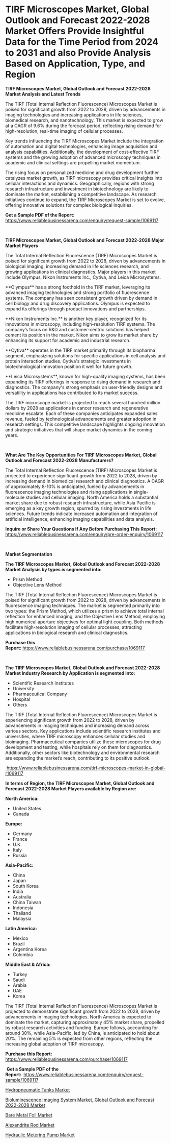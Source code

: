 <p><h1>TIRF Microscopes Market, Global Outlook and Forecast 2022-2028 Market Offers Provide Insightful Data for the Time Period from 2024 to 2031 and also Provide Analysis Based on Application, Type, and Region</h1></p><p><strong>TIRF Microscopes Market, Global Outlook and Forecast 2022-2028 Market Analysis and Latest Trends</strong></p>
<p><p>The TIRF (Total Internal Reflection Fluorescence) Microscopes Market is poised for significant growth from 2022 to 2028, driven by advancements in imaging technologies and increasing applications in life sciences, biomedical research, and nanotechnology. This market is expected to grow at a CAGR of 9.6% during the forecast period, reflecting rising demand for high-resolution, real-time imaging of cellular processes.</p><p>Key trends influencing the TIRF Microscopes Market include the integration of automation and digital technologies, enhancing image acquisition and analysis capabilities. Additionally, the development of cost-effective TIRF systems and the growing adoption of advanced microscopy techniques in academic and clinical settings are propelling market momentum.</p><p>The rising focus on personalized medicine and drug development further catalyzes market growth, as TIRF microscopy provides critical insights into cellular interactions and dynamics. Geographically, regions with strong research infrastructure and investment in biotechnology are likely to dominate the market, establishing a competitive landscape. As research initiatives continue to expand, the TIRF Microscopes Market is set to evolve, offering innovative solutions for complex biological inquiries.</p></p>
<p><strong>Get a Sample PDF of the Report:&nbsp;</strong> <a href="https://www.reliablebusinessarena.com/enquiry/request-sample/1069117">https://www.reliablebusinessarena.com/enquiry/request-sample/1069117</a></p>
<p>&nbsp;</p>
<p><strong>TIRF Microscopes Market, Global Outlook and Forecast 2022-2028 Major Market Players</strong></p>
<p><p>The Total Internal Reflection Fluorescence (TIRF) Microscopes Market is poised for significant growth from 2022 to 2028, driven by advancements in biological imaging, increasing demand in life sciences research, and growing applications in clinical diagnostics. Major players in this market include Olympus, Nikon Instruments Inc., Cytiva, and Leica Microsystems.</p><p>**Olympus** has a strong foothold in the TIRF market, leveraging its advanced imaging technologies and strong portfolio of fluorescence systems. The company has seen consistent growth driven by demand in cell biology and drug discovery applications. Olympus is expected to expand its offerings through product innovations and partnerships.</p><p>**Nikon Instruments Inc.** is another key player, recognized for its innovations in microscopy, including high-resolution TIRF systems. The company’s focus on R&D and customer-centric solutions has helped cement its position in the market. Nikon aims to grow its market share by enhancing its support for academic and industrial research.</p><p>**Cytiva** operates in the TIRF market primarily through its biopharma segment, emphasizing solutions for specific applications in cell analysis and protein interaction studies. Cytiva's strategic investments in biotechnological innovation position it well for future growth.</p><p>**Leica Microsystems**, known for high-quality imaging systems, has been expanding its TIRF offerings in response to rising demand in research and diagnostics. The company's strong emphasis on user-friendly designs and versatility in applications has contributed to its market success.</p><p>The TIRF microscope market is projected to reach several hundred million dollars by 2028 as applications in cancer research and regenerative medicine escalate. Each of these companies anticipates expanded sales revenue, fueled by technological advancements and greater adoption in research settings. This competitive landscape highlights ongoing innovation and strategic initiatives that will shape market dynamics in the coming years.</p></p>
<p>&nbsp;</p>
<p><strong>What Are The Key Opportunities For TIRF Microscopes Market, Global Outlook and Forecast 2022-2028 Manufacturers?</strong></p>
<p><p>The Total Internal Reflection Fluorescence (TIRF) Microscopes Market is projected to experience significant growth from 2022 to 2028, driven by increasing demand in biomedical research and clinical diagnostics. A CAGR of approximately 8-10% is anticipated, fueled by advancements in fluorescence imaging technologies and rising applications in single-molecule studies and cellular imaging. North America holds a substantial market share due to robust research infrastructure, while Asia Pacific is emerging as a key growth region, spurred by rising investments in life sciences. Future trends indicate increased automation and integration of artificial intelligence, enhancing imaging capabilities and data analysis.</p></p>
<p><strong>Inquire or Share Your Questions If Any Before Purchasing This Report:</strong> <a href="https://www.reliablebusinessarena.com/enquiry/pre-order-enquiry/1069117">https://www.reliablebusinessarena.com/enquiry/pre-order-enquiry/1069117</a></p>
<p>&nbsp;</p>
<p><strong>Market Segmentation</strong></p>
<p><strong>The TIRF Microscopes Market, Global Outlook and Forecast 2022-2028 Market Analysis by types is segmented into:</strong></p>
<p><ul><li>Prism Method</li><li>Objective Lens Method</li></ul></p>
<p><p>The TIRF (Total Internal Reflection Fluorescence) Microscopes Market is poised for significant growth from 2022 to 2028, driven by advancements in fluorescence imaging techniques. The market is segmented primarily into two types: the Prism Method, which utilizes a prism to achieve total internal reflection for enhanced imaging, and the Objective Lens Method, employing high numerical aperture objectives for optimal light coupling. Both methods facilitate high-resolution imaging of cellular processes, attracting applications in biological research and clinical diagnostics.</p></p>
<p><strong>Purchase this Report:&nbsp;</strong><a href="https://www.reliablebusinessarena.com/purchase/1069117">https://www.reliablebusinessarena.com/purchase/1069117</a></p>
<p>&nbsp;</p>
<p><strong>The TIRF Microscopes Market, Global Outlook and Forecast 2022-2028 Market Industry Research by Application is segmented into:</strong></p>
<p><ul><li>Scientific Research Institutes</li><li>University</li><li>Pharmaceutical Company</li><li>Hospital</li><li>Others</li></ul></p>
<p><p>The TIRF (Total Internal Reflection Fluorescence) Microscopes Market is experiencing significant growth from 2022 to 2028, driven by advancements in imaging techniques and increasing demand across various sectors. Key applications include scientific research institutes and universities, where TIRF microscopy enhances cellular studies and bioimaging. Pharmaceutical companies utilize these microscopes for drug development and testing, while hospitals rely on them for diagnostics. Additionally, other sectors like biotechnology and environmental research are expanding the market’s reach, contributing to its positive outlook.</p></p>
<p><a href="https://www.reliablebusinessarena.com/tirf-microscopes-market-in-global-r1069117">&nbsp;https://www.reliablebusinessarena.com/tirf-microscopes-market-in-global-r1069117</a></p>
<p><strong>In terms of Region, the TIRF Microscopes Market, Global Outlook and Forecast 2022-2028 Market Players available by Region are:</strong></p>
<p>
    <p> <strong> North America: </strong>
        <ul>
            <li>United States</li>
            <li>Canada</li>
        </ul>
        </p> 
    <p> <strong> Europe: </strong>
        <ul>
            <li>Germany</li>
            <li>France</li>
            <li>U.K.</li>
            <li>Italy</li>
            <li>Russia</li>
        </ul>
        </p> 
    <p> <strong> Asia-Pacific: </strong>
        <ul>
            <li>China</li>
            <li>Japan</li>
            <li>South Korea</li>
            <li>India</li>
            <li>Australia</li>
            <li>China Taiwan</li>
            <li>Indonesia</li>
            <li>Thailand</li>
            <li>Malaysia</li>
        </ul>
        </p> 
    <p> <strong> Latin America: </strong>
        <ul>
            <li>Mexico</li>
            <li>Brazil</li>
            <li>Argentina Korea</li>
            <li>Colombia</li>
        </ul>
        </p> 
    <p> <strong> Middle East & Africa: </strong>
        <ul>
            <li>Turkey</li>
            <li>Saudi</li>
            <li>Arabia</li>
            <li>UAE</li>
            <li>Korea</li>
        </ul>
    </p>
    </p>
<p><p>The TIRF (Total Internal Reflection Fluorescence) Microscopes Market is projected to demonstrate significant growth from 2022 to 2028, driven by advancements in imaging technologies. North America is expected to dominate the market, capturing approximately 45% market share, propelled by robust research activities and funding. Europe follows, accounting for around 30%, while Asia-Pacific, led by China, is anticipated to hold about 20%. The remaining 5% is expected from other regions, reflecting the increasing global adoption of TIRF microscopy.</p></p>
<p><strong>Purchase this Report: </strong><a href="https://www.reliablebusinessarena.com/purchase/1069117">https://www.reliablebusinessarena.com/purchase/1069117</a></p>
<p>&nbsp;<strong>Get a Sample PDF of the Report:&nbsp;&nbsp;</strong><a href="https://www.reliablebusinessarena.com/enquiry/request-sample/1069117">https://www.reliablebusinessarena.com/enquiry/request-sample/1069117</a></p>
<p><strong></strong></p>
<p><p><a href="https://medium.com/@addiehirthe20/in-the-hydropneumatic-tanks-market-the-main-focus-is-on-keeping-costs-low-and-getting-the-most-d3fbd32d3395">Hydropneumatic Tanks Market</a></p><p><a href="https://github.com/guneycigdem35/Market-Research-Report-List-5/blob/main/bioluminescence-imaging-system-market-global-outlook-and-forecast-2022-2028-market.md">Bioluminescence Imaging System Market, Global Outlook and Forecast 2022-2028 Market</a></p><p><a href="https://issuu.com/reportprime-2/docs/bare-metal-foil-market-size-2030.pp_3f291832a26aaf">Bare Metal Foil Market</a></p><p><a href="https://issuu.com/reportprime-2/docs/alexandrite-rod-market-size-2030.pp_e033cbf3012292">Alexandrite Rod Market</a></p><p><a href="https://www.linkedin.com/pulse/global-hydraulic-metering-pump-industry-research-report-competitive-qmdff?trackingId=mmAFstLXRfCMJzFUfauSIA%3D%3D">Hydraulic Metering Pump Market</a></p></p>